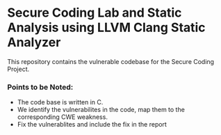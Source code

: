 # Secure Coding Lab and Static Analysis using LLVM Clang Static Analyzer

This repository contains the vulnerable codebase for the Secure Coding Project. 

### Points to be Noted:

- The code base is written in C.
- We identify the vulnerabilites in the code, map them to the corresponding CWE weakness.
- Fix the vulnerablites and include the fix in the report

                                     
